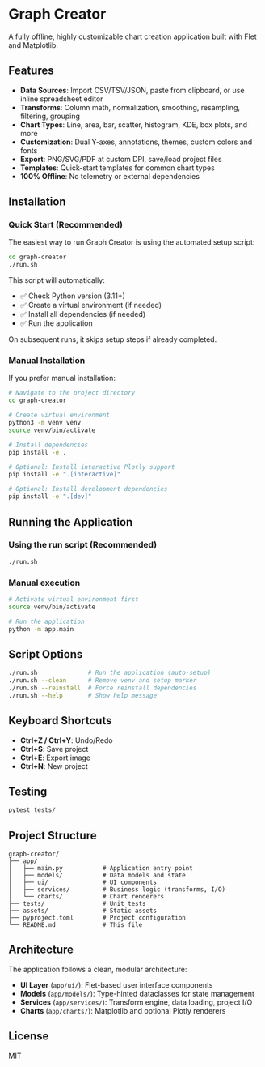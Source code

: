 # Graph Creator

A fully offline, highly customizable chart creation application built with Flet and Matplotlib.

## Features

- **Data Sources**: Import CSV/TSV/JSON, paste from clipboard, or use inline spreadsheet editor
- **Transforms**: Column math, normalization, smoothing, resampling, filtering, grouping
- **Chart Types**: Line, area, bar, scatter, histogram, KDE, box plots, and more
- **Customization**: Dual Y-axes, annotations, themes, custom colors and fonts
- **Export**: PNG/SVG/PDF at custom DPI, save/load project files
- **Templates**: Quick-start templates for common chart types
- **100% Offline**: No telemetry or external dependencies

## Installation

### Quick Start (Recommended)

The easiest way to run Graph Creator is using the automated setup script:

```bash
cd graph-creator
./run.sh
```

This script will automatically:
- ✅ Check Python version (3.11+)
- ✅ Create a virtual environment (if needed)
- ✅ Install all dependencies (if needed)
- ✅ Run the application

On subsequent runs, it skips setup steps if already completed.

### Manual Installation

If you prefer manual installation:

```bash
# Navigate to the project directory
cd graph-creator

# Create virtual environment
python3 -m venv venv
source venv/bin/activate

# Install dependencies
pip install -e .

# Optional: Install interactive Plotly support
pip install -e ".[interactive]"

# Optional: Install development dependencies
pip install -e ".[dev]"
```

## Running the Application

### Using the run script (Recommended)

```bash
./run.sh
```

### Manual execution

```bash
# Activate virtual environment first
source venv/bin/activate

# Run the application
python -m app.main
```

## Script Options

```bash
./run.sh              # Run the application (auto-setup)
./run.sh --clean      # Remove venv and setup marker
./run.sh --reinstall  # Force reinstall dependencies
./run.sh --help       # Show help message
```

## Keyboard Shortcuts

- **Ctrl+Z / Ctrl+Y**: Undo/Redo
- **Ctrl+S**: Save project
- **Ctrl+E**: Export image
- **Ctrl+N**: New project

## Testing

```bash
pytest tests/
```

## Project Structure

```
graph-creator/
├── app/
│   ├── main.py           # Application entry point
│   ├── models/           # Data models and state
│   ├── ui/               # UI components
│   ├── services/         # Business logic (transforms, I/O)
│   └── charts/           # Chart renderers
├── tests/                # Unit tests
├── assets/               # Static assets
├── pyproject.toml        # Project configuration
└── README.md             # This file
```

## Architecture

The application follows a clean, modular architecture:

- **UI Layer** (`app/ui/`): Flet-based user interface components
- **Models** (`app/models/`): Type-hinted dataclasses for state management
- **Services** (`app/services/`): Transform engine, data loading, project I/O
- **Charts** (`app/charts/`): Matplotlib and optional Plotly renderers

## License

MIT

